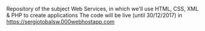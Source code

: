 
Repository of the subject Web Services, in which we'll use HTML, CSS, XML & PHP to create applications
The code will be live (until 30/12/2017) in https://sergiotobalsw.000webhostapp.com